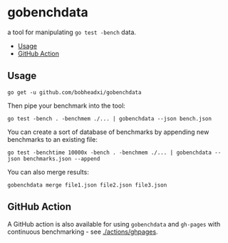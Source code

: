 # gobenchdata

a tool for manipulating `go test -bench` data.

* [Usage](#usage)
* [GitHub Action](#github-action)

## Usage

```
go get -u github.com/bobheadxi/gobenchdata
```

Then pipe your benchmark into the tool:

```
go test -bench . -benchmem ./... | gobenchdata --json bench.json
```

You can create a sort of database of benchmarks by appending new benchmarks to
an existing file:

```
go test -benchtime 10000x -bench . -benchmem ./... | gobenchdata --json benchmarks.json --append
```

You can also merge results:

```
gobenchdata merge file1.json file2.json file3.json
```

## GitHub Action

A GitHub action is also available for using `gobenchdata` and `gh-pages` with continuous benchmarking - see [./actions/ghpages](./actions/ghpages/README.md).
